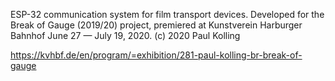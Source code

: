 ESP-32 communication system for film transport devices. Developed for the Break of Gauge (2019/20) project, premiered at Kunstverein Harburger Bahnhof June 27 — July 19, 2020. (c) 2020 Paul Kolling

https://kvhbf.de/en/program/=exhibition/281-paul-kolling-br-break-of-gauge
